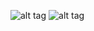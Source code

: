![alt tag](https://firebasestorage.googleapis.com/v0/b/pwpos-c5fbf.appspot.com/o/cleanmate%2FScreenshot_20180505-114516.png?alt=media&token=2d98421e-40e3-4c22-bb0f-5d0873149da5 "Home Screen")
![alt tag](https://firebasestorage.googleapis.com/v0/b/pwpos-c5fbf.appspot.com/o/cleanmate%2FScreenshot_20180505-114834(1).png?alt=media&token=829daf2e-2c39-4ccf-ab2a-b15497c7c108 "Menu Screen")

